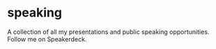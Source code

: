 # speaking
A collection of all my presentations and public speaking opportunities. Follow me on Speakerdeck.
